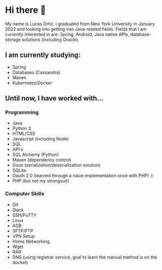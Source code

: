 # Hi there 👋

My name is Lucas Ortiz. I graduated from New York University in January 2022 and looking into getting into Java-related fields. Fields that I am currently interested in are: Spring, Android, Java native APIs, database-storage solutions (including Oracle).

## I am currently studying:
- Spring
- Databases (Cassandra)
- Maven
- Kubernetes/Docker

## Until now, I have worked with...

### Programming

- Java
- Python 3
- HTML/CSS
- Javascript (including Node)
- SQL
- API's
- SQL Alchemy (Python)
- Maven (dependency control)
- Gson (serialization/deserialization solution)
- SQLite 
- Oauth 2.0 (learned through a naive implementation once with PHP) :)
- PHP (but not my strongsuit)

### Computer Skills

- Git
- Slack
- SSH/PuTTY
- Linux
- ADB
- SFTP/FTP 
- VPN Setup
- Home Networking
- Wget
- RAR
- DNS (using registrar service, goal to learn the manual method is on the docket)



<!--
**lucasortizny/lucasortizny** is a ✨ _special_ ✨ repository because its `README.md` (this file) appears on your GitHub profile.

Here are some ideas to get you started:

- 🔭 I’m currently working on ...
- 🌱 I’m currently learning ...
- 👯 I’m looking to collaborate on ...
- 🤔 I’m looking for help with ...
- 💬 Ask me about ...
- 📫 How to reach me: ...
- 😄 Pronouns: ...
- ⚡ Fun fact: ...
-->
